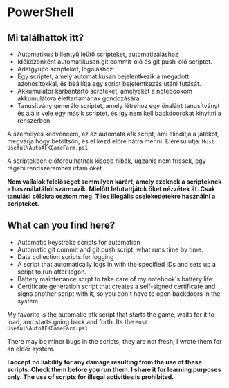 # PowerShell
 
## Mi találhattok itt?
- Automatikus billentyű leütő scripteket, automatizáláshoz
- Időközönként automatikusan git commit-oló és git push-oló scriptet.
- Adatgyűjtő scripteket, logoláshoz
- Egy scriptet, amely automatikusan bejelentkezik a megadott azonosítókkal, és beállítja egy script bejelentkezés utáni futását.
- Akkumulátor karbantartó scrpteket, amelyeket a notebookom akkumulátora élettartamának gondozására 
- Tanusítvány generáló scriptet, amely létrehoz egy önaláírt tanusítványt és alá ír vele egy másik scriptet, és így nem kell backdoorokat kinyitni a renszerben

A személyes kedvencem, az az automata afk script, ami elindítja a játékot, megvárja hogy betöltsön, és el kezd előre hátra menni.
Elérésu utja: `Most Useful\AutoAFKGameFarm.ps1`

A scriptekben előfordulhatnak kisebb hibák, ugzanis nem frissek, egy régebi rendszeremhez írtam őket.

**Nem vállalok felelőséget semmilyen kárért, amely ezeknek a scripteknek a használatából származik. Mielőtt lefutattjátok őket nézzétek át. Csak tanulási célokra osztom meg. Tilos illegális cselekedetekre használni a scripteket.**

## What can you find here?
- Automatic keystroke scripts for automation
- Automatic git commit and git push script, what runs time by time.
- Data collection scripts for logging
- A script that automatically logs in with the specified IDs and sets up a script to run after logon.
- Battery maintenance scrpt to take care of my notebook's battery life
- Certificate generation script that creates a self-signed certificate and signs another script with it, so you don't have to open backdoors in the system

My favorite is the automatic afk script that starts the game, waits for it to load, and starts going back and forth.
Its the `Most Useful\AutoAFKGameFarm.ps1`

There may be minor bugs in the scripts, they are not fresh, I wrote them for an older system.

**I accept no liability for any damage resulting from the use of these scripts. Check them before you run them. I share it for learning purposes only. The use of scripts for illegal activities is prohibited.**
